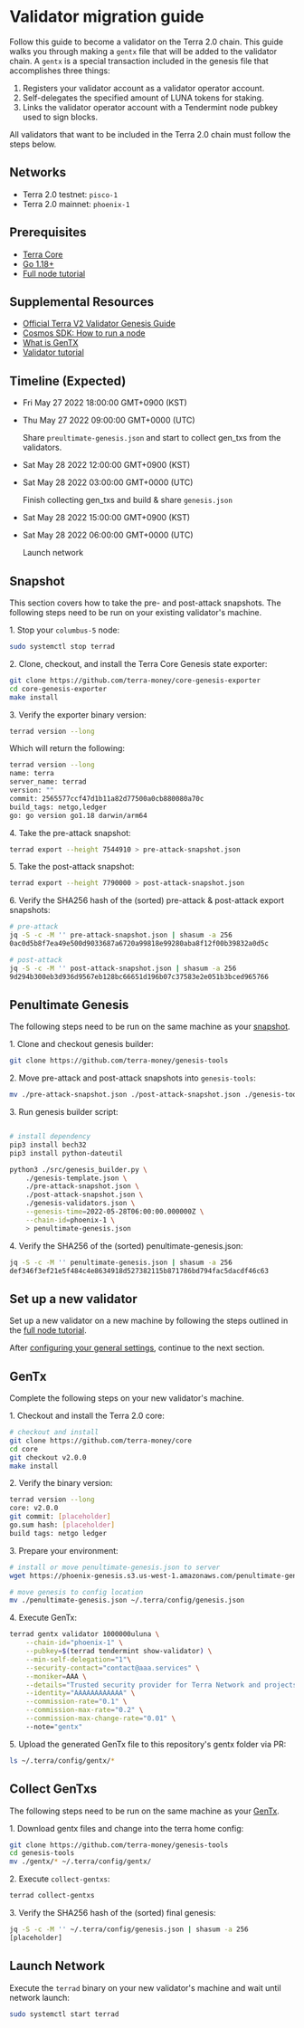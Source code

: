 # Validator migration guide

Follow this guide to become a validator on the Terra 2.0 chain. This guide walks you through making a `gentx` file that will be added to the validator chain. A `gentx` is a special transaction included in the genesis file that accomplishes three things:

1. Registers your validator account as a validator operator account.
2. Self-delegates the specified amount of LUNA tokens for staking.
3. Links the validator operator account with a Tendermint node pubkey used to sign blocks.

All validators that want to be included in the Terra 2.0 chain must follow the steps below.

## Networks

- Terra 2.0 testnet: `pisco-1`
- Terra 2.0 mainnet: `phoenix-1`

## Prerequisites

- [Terra Core]([https://github.com/terra-money/core](https://github.com/terra-money/core))
- [Go 1.18+](https://go.dev/dl/)
- [Full node tutorial]([https://docs.terra.money/docs/full-node/run-a-full-terra-node/README.html](https://docs.terra.money/docs/full-node/run-a-full-terra-node/README.html))

## Supplemental Resources

- [Official Terra V2 Validator Genesis Guide](https://github.com/terra-money/genesis-tools/blob/main/LAUNCH.md)
- [Cosmos SDK: How to run a node](https://docs.cosmos.network/master/run-node/run-node.html)
- [What is GenTX](https://docs.cosmos.network/master/run-node/run-node.html#adding-genesis-accounts)
- [Validator tutorial](https://docs.terra.money/docs/full-node/manage-a-terra-validator/README.html)
    
## Timeline (Expected)

- Fri May 27 2022 18:00:00 GMT+0900 (KST)
- Thu May 27 2022 09:00:00 GMT+0000 (UTC)

    Share `preultimate-genesis.json` and start to collect gen_txs from the validators.

- Sat May 28 2022 12:00:00 GMT+0900 (KST)
- Sat May 28 2022 03:00:00 GMT+0000 (UTC)

    Finish collecting gen_txs and build & share `genesis.json`

- Sat May 28 2022 15:00:00 GMT+0900 (KST)
- Sat May 28 2022 06:00:00 GMT+0000 (UTC)

    Launch network



## Snapshot

This section covers how to take the pre- and post-attack snapshots. The following steps need to be run on your existing validator's machine. 

1\. Stop your `columbus-5` node:

```sh
sudo systemctl stop terrad
```

2\. Clone, checkout, and install the Terra Core Genesis state exporter:

```sh
git clone https://github.com/terra-money/core-genesis-exporter
cd core-genesis-exporter
make install
```

3\. Verify the exporter binary version:

```sh
terrad version --long
```

Which will return the following: 

```sh
terrad version --long
name: terra
server_name: terrad
version: ""
commit: 2565577ccf47d1b11a82d77500a0cb880080a70c
build_tags: netgo,ledger
go: go version go1.18 darwin/arm64
```

4\. Take the pre-attack snapshot:

```sh
terrad export --height 7544910 > pre-attack-snapshot.json
```

5\. Take the post-attack snapshot:

```sh
terrad export --height 7790000 > post-attack-snapshot.json
```

6\. Verify the SHA256 hash of the (sorted) pre-attack & post-attack export snapshots:

```sh
# pre-attack
jq -S -c -M '' pre-attack-snapshot.json | shasum -a 256
0ac0d5b8f7ea49e500d9033687a6720a99818e99280aba8f12f00b39832a0d5c

# post-attack
jq -S -c -M '' post-attack-snapshot.json | shasum -a 256
9d294b300eb3d936d9567eb128bc66651d196b07c37583e2e051b3bced965766
```

## Penultimate Genesis

The following steps need to be run on the same machine as your [snapshot](#Snapshot).

1\. Clone and checkout genesis builder:

```sh
git clone https://github.com/terra-money/genesis-tools
```

2\. Move pre-attack and post-attack snapshots into `genesis-tools`:

```sh
mv ./pre-attack-snapshot.json ./post-attack-snapshot.json ./genesis-tools
```

3\. Run genesis builder script:

```sh

# install dependency
pip3 install bech32
pip3 install python-dateutil

python3 ./src/genesis_builder.py \
    ./genesis-template.json \
    ./pre-attack-snapshot.json \
    ./post-attack-snapshot.json \
    ./genesis-validators.json \
    --genesis-time=2022-05-28T06:00:00.000000Z \
    --chain-id=phoenix-1 \
    > penultimate-genesis.json
```

4\. Verify the SHA256 of the (sorted) penultimate-genesis.json:

```sh
jq -S -c -M '' penultimate-genesis.json | shasum -a 256
def346f3ef21e5f484c4e8634918d527382115b871786bd794fac5dacdf46c63
```

## Set up a new validator

Set up a new validator on a new machine by following the steps outlined in the [full node tutorial](https://docs.terra.money/docs/full-node/run-a-full-terra-node/README.html). 

After [configuring your general settings](https://docs.terra.money/docs/full-node/run-a-full-terra-node/configure-general-settings.html), continue to the next section. 

## GenTx

Complete the following steps on your new validator's machine. 

1\. Checkout and install the Terra 2.0 core:

```sh
# checkout and install
git clone https://github.com/terra-money/core
cd core
git checkout v2.0.0
make install
```

2\. Verify the binary version:

```sh
terrad version --long
core: v2.0.0
git commit: [placeholder]
go.sum hash: [placeholder]
build tags: netgo ledger
```

3\. Prepare your environment:

```sh
# install or move penultimate-genesis.json to server
wget https://phoenix-genesis.s3.us-west-1.amazonaws.com/penultimate-genesis.json

# move genesis to config location
mv ./penultimate-genesis.json ~/.terra/config/genesis.json
```

4\. Execute GenTx:

```sh
terrad gentx validator 1000000uluna \
    --chain-id="phoenix-1" \
    --pubkey=$(terrad tendermint show-validator) \
    --min-self-delegation="1"\
    --security-contact="contact@aaa.services" \
    --moniker=AAA \
    --details="Trusted security provider for Terra Network and projects building on Terra." \
    --identity="AAAAAAAAAAAA" \
    --commission-rate="0.1" \
    --commission-max-rate="0.2" \
    --commission-max-change-rate="0.01" \ 
    --note="gentx"
```

5\. Upload the generated GenTx file to this repository's gentx folder via PR:

```sh
ls ~/.terra/config/gentx/*
```

## Collect GenTxs

The following steps need to be run on the same machine as your [GenTx](#GenTx).

1\. Download gentx files and change into the terra home config:

```sh
git clone https://github.com/terra-money/genesis-tools
cd genesis-tools
mv ./gentx/* ~/.terra/config/gentx/
```

2\. Execute `collect-gentxs`:

```sh
terrad collect-gentxs
```

3\. Verify the SHA256 hash of the (sorted) final genesis:

```sh
jq -S -c -M '' ~/.terra/config/genesis.json | shasum -a 256
[placeholder]
```

## Launch Network

Execute the `terrad` binary on your new validator's machine and wait until network launch:

```sh
sudo systemctl start terrad
```
